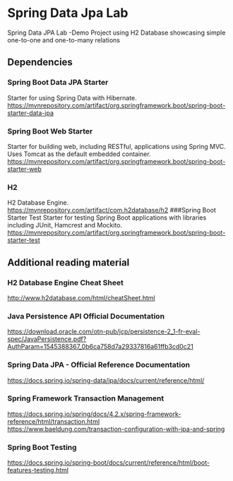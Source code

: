 # Spring Data Jpa Lab
Spring Data JPA Lab -Demo Project using H2 Database showcasing simple one-to-one and one-to-many relations

## Dependencies
### Spring Boot Data JPA Starter 
Starter for using Spring Data with Hibernate.
https://mvnrepository.com/artifact/org.springframework.boot/spring-boot-starter-data-jpa
### Spring Boot Web Starter 
Starter for building web, including RESTful, applications using Spring MVC. Uses Tomcat as the default embedded container.
https://mvnrepository.com/artifact/org.springframework.boot/spring-boot-starter-web
### H2
H2 Database Engine.
https://mvnrepository.com/artifact/com.h2database/h2
###Spring Boot Starter Test
Starter for testing Spring Boot applications with libraries including JUnit, Hamcrest and Mockito.
https://mvnrepository.com/artifact/org.springframework.boot/spring-boot-starter-test

## Additional reading material

### H2 Database Engine Cheat Sheet
http://www.h2database.com/html/cheatSheet.html

### Java Persistence API Official Documentation
https://download.oracle.com/otn-pub/jcp/persistence-2_1-fr-eval-spec/JavaPersistence.pdf?AuthParam=1545388367_0b6ca758d7a29337816a61ffb3cd0c21

### Spring Data JPA - Official Reference Documentation
https://docs.spring.io/spring-data/jpa/docs/current/reference/html/

### Spring Framework Transaction Management
https://docs.spring.io/spring/docs/4.2.x/spring-framework-reference/html/transaction.html <br />https://www.baeldung.com/transaction-configuration-with-jpa-and-spring

### Spring Boot Testing
https://docs.spring.io/spring-boot/docs/current/reference/html/boot-features-testing.html

